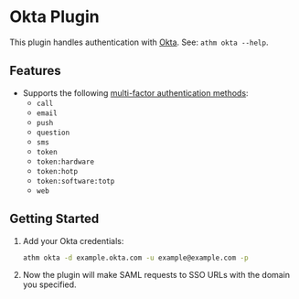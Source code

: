 # Okta Plugin

This plugin handles authentication with [Okta](https://www.okta.com/). See: `athm okta --help`.

## Features

- Supports the following [multi-factor authentication methods](https://developer.okta.com/docs/reference/api/factors/#factor-type):
  - `call`
  - `email`
  - `push`
  - `question`
  - `sms`
  - `token`
  - `token:hardware`
  - `token:hotp`
  - `token:software:totp`
  - `web`

## Getting Started

1. Add your Okta credentials:

    ```sh
    athm okta -d example.okta.com -u example@example.com -p
    ```

2. Now the plugin will make SAML requests to SSO URLs with the domain you specified.
